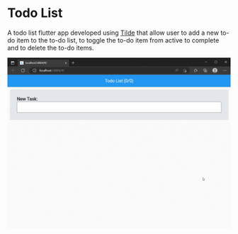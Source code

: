 # Todo List

A todo list flutter app developed using [Tilde](https://pub.dev/packages/tilde) that allow user to add a new to-do item to the to-do list, to toggle the to-do item from active to complete and  to delete the to-do items.

![image](https://raw.githubusercontent.com/aymentoumi/tilde/master/others/todo_list/capture.gif)
